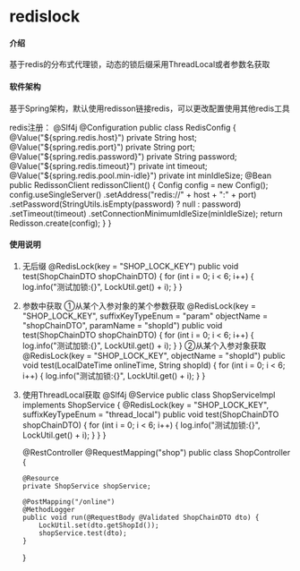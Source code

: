 # redislock

#### 介绍
基于redis的分布式代理锁，动态的锁后缀采用ThreadLocal或者参数名获取

#### 软件架构
基于Spring架构，默认使用redisson链接redis，可以更改配置使用其他redis工具

redis注册：
@Slf4j
@Configuration
public class RedisConfig {
    @Value("${spring.redis.host}")
    private String host;
    @Value("${spring.redis.port}")
    private String port;
    @Value("${spring.redis.password}")
    private String password;
    @Value("${spring.redis.timeout}")
    private int timeout;
    @Value("${spring.redis.pool.min-idle}")
    private int minIdleSize;
    @Bean
    public RedissonClient redissonClient() {
        Config config = new Config();
        config.useSingleServer()
                .setAddress("redis://" + host + ":" + port)
                .setPassword(StringUtils.isEmpty(password) ? null : password)
                .setTimeout(timeout)
                .setConnectionMinimumIdleSize(minIdleSize);
        return Redisson.create(config);
    }
}


#### 使用说明

1.  无后缀
    @RedisLock(key = "SHOP_LOCK_KEY")
    public void test(ShopChainDTO shopChainDTO) {
        for (int i = 0; i < 6; i++) {
            log.info("测试加锁:{}", LockUtil.get() + i);
        }
    }
2.  参数中获取
    ①从某个入参对象的某个参数获取
        @RedisLock(key = "SHOP_LOCK_KEY", 
            suffixKeyTypeEnum = "param"
            objectName = "shopChainDTO",
            paramName = "shopId")
        public void test(ShopChainDTO shopChainDTO) {
            for (int i = 0; i < 6; i++) {
                log.info("测试加锁:{}", LockUtil.get() + i);
            }
        }
    ②从某个入参对象获取
        @RedisLock(key = "SHOP_LOCK_KEY", 
            objectName = "shopId")
        public void test(LocalDateTime onlineTime, String shopId) {
            for (int i = 0; i < 6; i++) {
                log.info("测试加锁:{}", LockUtil.get() + i);
            }
        }
3.  使用ThreadLocal获取
    @Slf4j
    @Service
    public class ShopServiceImpl implements ShopService {
        @RedisLock(key = "SHOP_LOCK_KEY", 
            suffixKeyTypeEnum = "thread_local")
        public void test(ShopChainDTO shopChainDTO) {
            for (int i = 0; i < 6; i++) {
                log.info("测试加锁:{}", LockUtil.get() + i);
            }
        }
    }
    
    @RestController
    @RequestMapping("shop")
    public class ShopController {
        
        @Resource
        private ShopService shopService;

        @PostMapping("/online")
        @MethodLogger
        public void run(@RequestBody @Validated ShopChainDTO dto) {
            LockUtil.set(dto.getShopId());
            shopService.test(dto);
        }
    }
    

